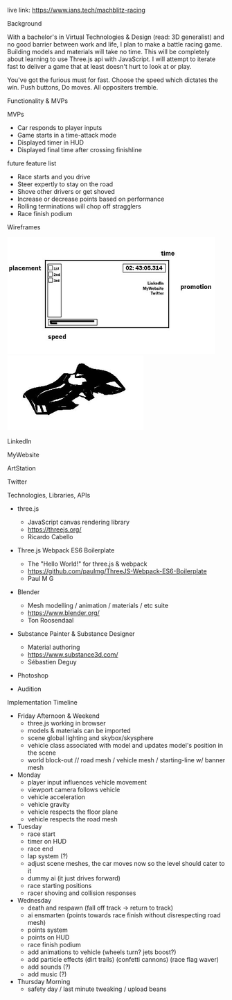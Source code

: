 live link: https://www.ians.tech/machblitz-racing

Background

With a bachelor's in Virtual Technologies & Design (read: 3D generalist) and no good barrier between work and life, I plan to make a battle racing game. Building models and materials will take no time. This will be completely about learning to use Three.js api with JavaScript. I will attempt to iterate fast to deliver a game that at least doesn't hurt to look at or play.



You've got the furious must for fast. Choose the speed which dictates the win. Push buttons, Do moves. All oppositers tremble.

Functionality & MVPs

MVPs
- Car responds to player inputs
- Game starts in a time-attack mode
- Displayed timer in HUD
- Displayed final time after crossing finishline

future feature list
- Race starts and you drive
- Steer expertly to stay on the road
- Shove other drivers or get shoved
- Increase or decrease points based on performance
- Rolling terminations will chop off stragglers
- Race finish podium

Wireframes

![wireframe](README_files/wireframe.jpg)
![car_concept](README_files/sillhouette.jpg)

LinkedIn

MyWebsite

ArtStation

Twitter

Technologies, Libraries, APIs

* three.js
	- JavaScript canvas rendering library
	- https://threejs.org/
	- Ricardo Cabello

* Three.js Webpack ES6 Boilerplate
	- The "Hello World!" for three.js & webpack
	- https://github.com/paulmg/ThreeJS-Webpack-ES6-Boilerplate
	- Paul M G

* Blender
	- Mesh modelling / animation / materials / etc suite
	- https://www.blender.org/
	- Ton Roosendaal

* Substance Painter & Substance Designer
	- Material authoring
	- https://www.substance3d.com/
	- Sébastien Deguy

* Photoshop

* Audition

Implementation Timeline

* Friday Afternoon & Weekend
	- three.js working in browser
	- models & materials can be imported
	- scene global lighting and skybox/skysphere
	- vehicle class associated with model and updates model's position in the scene
	- world block-out // road mesh / vehicle mesh / starting-line w/ banner mesh
* Monday
	- player input influences vehicle movement
	- viewport camera follows vehicle
	- vehicle acceleration
	- vehicle gravity
	- vehicle respects the floor plane
	- vehicle respects the road mesh
* Tuesday
	- race start
	- timer on HUD
	- race end
	- lap system (?)
	- adjust scene meshes, the car moves now so the level should cater to it
	- dummy ai (it just drives forward)
	- race starting positions
	- racer shoving and collision responses
* Wednesday
	- death and respawn (fall off track -> return to track)
	- ai ensmarten (points towards race finish without disrespecting road mesh)
	- points system
	- points on HUD
	- race finish podium
	- add animations to vehicle (wheels turn? jets boost?)
	- add particle effects (dirt trails) (confetti cannons) (race flag waver)
	- add sounds (?)
	- add music (?)
* Thursday Morning
	- safety day / last minute tweaking / upload beans
